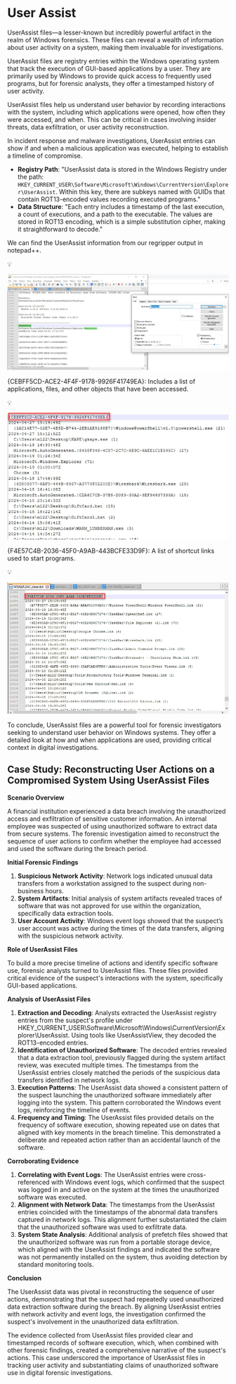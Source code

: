 # User Assist

UserAssist files—a lesser-known but incredibly powerful artifact in the realm of Windows forensics. These files can reveal a wealth of information about user activity on a system, making them invaluable for investigations.

UserAssist files are registry entries within the Windows operating system that track the execution of GUI-based applications by a user. They are primarily used by Windows to provide quick access to frequently used programs, but for forensic analysts, they offer a timestamped history of user activity.

UserAssist files help us understand user behavior by recording interactions with the system, including which applications were opened, how often they were accessed, and when. This can be critical in cases involving insider threats, data exfiltration, or user activity reconstruction.

In incident response and malware investigations, UserAssist entries can show if and when a malicious application was executed, helping to establish a timeline of compromise.

- **Registry Path**: "UserAssist data is stored in the Windows Registry under the path: `HKEY_CURRENT_USER\Software\Microsoft\Windows\CurrentVersion\Explorer\UserAssist`. Within this key, there are subkeys named with GUIDs that contain ROT13-encoded values recording executed programs."
- **Data Structure**: "Each entry includes a timestamp of the last execution, a count of executions, and a path to the executable. The values are stored in ROT13 encoding, which is a simple substitution cipher, making it straightforward to decode."

We can find the UserAssist information from our regripper output in notepad++.

<aside>
💡

![Untitled](Screenshots/image52.webp)

</aside>

{CEBFF5CD-ACE2-4F4F-9178-9926F41749EA}: Includes a list of applications, files, and other objects that have been accessed.

<aside>
💡

![Untitled](Screenshots/image53.webp)

</aside>

{F4E57C4B-2036-45F0-A9AB-443BCFE33D9F}: A list of shortcut links used to start programs.

<aside>
💡

![Untitled](Screenshots/image54.webp)

</aside>

To conclude, UserAssist files are a powerful tool for forensic investigators seeking to understand user behavior on Windows systems. They offer a detailed look at how and when applications are used, providing critical context in digital investigations.

## **Case Study: Reconstructing User Actions on a Compromised System Using UserAssist Files**

**Scenario Overview**

A financial institution experienced a data breach involving the unauthorized access and exfiltration of sensitive customer information. An internal employee was suspected of using unauthorized software to extract data from secure systems. The forensic investigation aimed to reconstruct the sequence of user actions to confirm whether the employee had accessed and used the software during the breach period.

**Initial Forensic Findings**

1. **Suspicious Network Activity**: Network logs indicated unusual data transfers from a workstation assigned to the suspect during non-business hours.
2. **System Artifacts**: Initial analysis of system artifacts revealed traces of software that was not approved for use within the organization, specifically data extraction tools.
3. **User Account Activity**: Windows event logs showed that the suspect’s user account was active during the times of the data transfers, aligning with the suspicious network activity.

**Role of UserAssist Files**

To build a more precise timeline of actions and identify specific software use, forensic analysts turned to UserAssist files. These files provided critical evidence of the suspect's interactions with the system, specifically GUI-based applications.

**Analysis of UserAssist Files**

1. **Extraction and Decoding**: Analysts extracted the UserAssist registry entries from the suspect's profile under HKEY_CURRENT_USER\Software\Microsoft\Windows\CurrentVersion\Explorer\UserAssist. Using tools like UserAssistView, they decoded the ROT13-encoded entries.
2. **Identification of Unauthorized Software**: The decoded entries revealed that a data extraction tool, previously flagged during the system artifact review, was executed multiple times. The timestamps from the UserAssist entries closely matched the periods of the suspicious data transfers identified in network logs.
3. **Execution Patterns**: The UserAssist data showed a consistent pattern of the suspect launching the unauthorized software immediately after logging into the system. This pattern corroborated the Windows event logs, reinforcing the timeline of events.
4. **Frequency and Timing**: The UserAssist files provided details on the frequency of software execution, showing repeated use on dates that aligned with key moments in the breach timeline. This demonstrated a deliberate and repeated action rather than an accidental launch of the software.

**Corroborating Evidence**

1. **Correlating with Event Logs**: The UserAssist entries were cross-referenced with Windows event logs, which confirmed that the suspect was logged in and active on the system at the times the unauthorized software was executed.
2. **Alignment with Network Data**: The timestamps from the UserAssist entries coincided with the timestamps of the abnormal data transfers captured in network logs. This alignment further substantiated the claim that the unauthorized software was used to exfiltrate data.
3. **System State Analysis**: Additional analysis of prefetch files showed that the unauthorized software was run from a portable storage device, which aligned with the UserAssist findings and indicated the software was not permanently installed on the system, thus avoiding detection by standard monitoring tools.

**Conclusion**

The UserAssist data was pivotal in reconstructing the sequence of user actions, demonstrating that the suspect had repeatedly used unauthorized data extraction software during the breach. By aligning UserAssist entries with network activity and event logs, the investigation confirmed the suspect's involvement in the unauthorized data exfiltration.

The evidence collected from UserAssist files provided clear and timestamped records of software execution, which, when combined with other forensic findings, created a comprehensive narrative of the suspect's actions. This case underscored the importance of UserAssist files in tracking user activity and substantiating claims of unauthorized software use in digital forensic investigations.